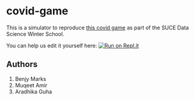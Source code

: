 # covid-game

This is a simulator to reproduce [this covid game]() as part of the SUCE Data Science Winter School.

You can help us edit it yourself here: [![Run on Repl.it](https://repl.it/badge/github/benjym/covid-game)](https://repl.it/github/benjym/covid-game)

## Authors
  1. Benjy Marks
  2. Muqeet Amir
  3. Aradhika Guha
